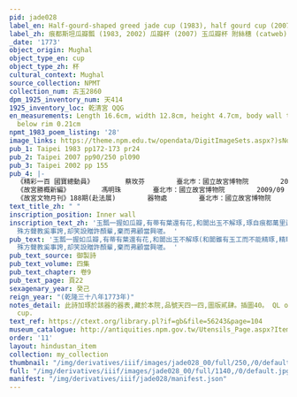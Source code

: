 ```yaml
---
pid: jade028
label_en: Half-gourd-shaped greed jade cup (1983), half gourd cup (2007, catweb)
label_zh: 痕都斯坦瓜瓣瓢 (1983, 2002) 瓜瓣杯 (2007) 玉瓜瓣杯 附絲穗 (catweb)
_date: '1773'
object_origin: Mughal
object_type_en: cup
object_type_zh: 杯
cultural_context: Mughal
source_collection: NPMT
collection_num: 古玉2860
dpm_1925_inventory_num: 天414
1925_inventory_loc: 乾清宮 QQG
en_measurements: Length 16.6cm, width 12.8cm, height 4.7cm, body wall thickness one-third
  below rim 0.21cm
npmt_1983_poem_listing: '28'
image_links: https://theme.npm.edu.tw/opendata/DigitImageSets.aspx?)sNo=04018746  https://theme.npm.edu.tw/opendata/DigitImageSets.aspx?sNo=04018751  https://theme.npm.edu.tw/opendata/DigitImageSets.aspx?sNo=04018740
pub_1: Taipei 1983 pp172-173 pr24
pub_2: Taipei 2007 pp90/250 pl090
pub_3: Taipei 2002 pp 155
pub_4: |-
  《精彩一百 國寶總動員》        蔡玫芬        臺北巿：國立故宮博物院        2011/11
  《故宮勝概新編》        馮明珠        臺北巿：國立故宮博物院        2009/09
  《故宮文物月刊》188期(赴法展)        器物處        臺北巿：國立故宮博物院        1998/11
text_title_zh: " "
inscription_position: Inner wall
inscription_text_zh: '玉瓢一握如瓜瓣,有蒂有葉還有花,和闐出玉不解琢,琢自痕都萬里遐,崑崙之岡產美質,喀嗎水磨攻錯加,製爲飲器可攜帶,清泉舉酌勝烹茶。異域都大尚武備,以獵以戰隨操挐,是盖彼中貴者用,非棗乃是安期瓜,弗徵弗索聽貿易,近利市至三倍奢,徒置棐几佐文玩,
  殊方聲教奚事誇,却笑設贈許顏輩,棄而弗顧當興嗟。 '
pub_text: '玉瓢一握如瓜瓣,有蒂有葉還有花,和闐出玉不解琢(和闐雖有玉工而不能精琢,精琢者皆出痕都斯坦,彼處亦出玉,蓋愈西愈近崑崙矣),琢自痕都萬里遐,崑崙之岡產美質,喀嗎水磨攻錯加,製爲飲器可攜帶,清泉舉酌勝烹茶。異域都大尚武備,以獵以戰隨操挐,是盖彼中貴者用,非棗乃是安期瓜,弗徵弗索聽貿易,近利市至三倍奢,徒置棐几佐文玩,
  殊方聲教奚事誇,却笑設贈許顏輩,棄而弗顧當興嗟。 '
pub_text_source: 御製詩
pub_text_volume: 四集
pub_text_chapter: 卷9
pub_text_page: 頁22
sexagenary_year: 癸己
reign_year: "(乾隆三十八年1773年)"
notes_detail: 此詩加琢於該器的器表,藏於本院,品號天四一四,圖版貳肆。插圖40。 QL ordered silk tassel made for the
  cup.
text_ref: https://ctext.org/library.pl?if=gb&file=56243&page=104
museum_catalogue: http://antiquities.npm.gov.tw/Utensils_Page.aspx?ItemId=53281
order: '11'
layout: hindustan_item
collection: my_collection
thumbnail: "/img/derivatives/iiif/images/jade028_00/full/250,/0/default.jpg"
full: "/img/derivatives/iiif/images/jade028_00/full/1140,/0/default.jpg"
manifest: "/img/derivatives/iiif/jade028/manifest.json"
---
```

